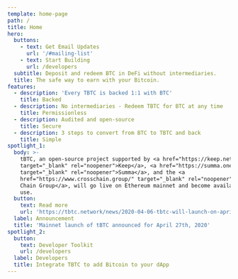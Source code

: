```yaml
---
template: home-page
path: /
title: Home
hero:
  buttons:
    - text: Get Email Updates
      url: '/#mailing-list'
    - text: Start Building
      url: /developers
  subtitle: Deposit and redeem BTC in DeFi without intermediaries.
  title: The safe way to earn with your Bitcoin.
features:
  - description: 'Every TBTC is backed 1:1 with BTC'
    title: Backed
  - description: No intermediaries - Redeem TBTC for BTC at any time
    title: Permissionless
  - description: Audited and open-source
    title: Secure
  - description: 3 steps to convert from BTC to TBTC and back
    title: Simple
spotlight_1:
  body: >-
    tBTC, an open-source project supported by <a href="https://keep.network/"
    target="_blank" rel="noopener">Keep</a>, <a href="https://summa.one/"
    target="_blank" rel="noopener">Summa</a>, and the <a
    href="https://www.crosschain.group/" target="_blank" rel="noopener">Cross
    Chain Group</a>, will go live on Ethereum mainnet and become available for
    use.
  button:
    text: Read more
    url: 'https://tbtc.network/news/2020-04-06-tbtc-will-launch-on-april-27-2020'
  label: Announcement
  title: 'Mainnet launch of tBTC announced for April 27th, 2020'
spotlight_2:
  button:
    text: Developer Toolkit
    url: /developers
  label: Developers
  title: Integrate TBTC to add Bitcoin to your dApp
---
```


